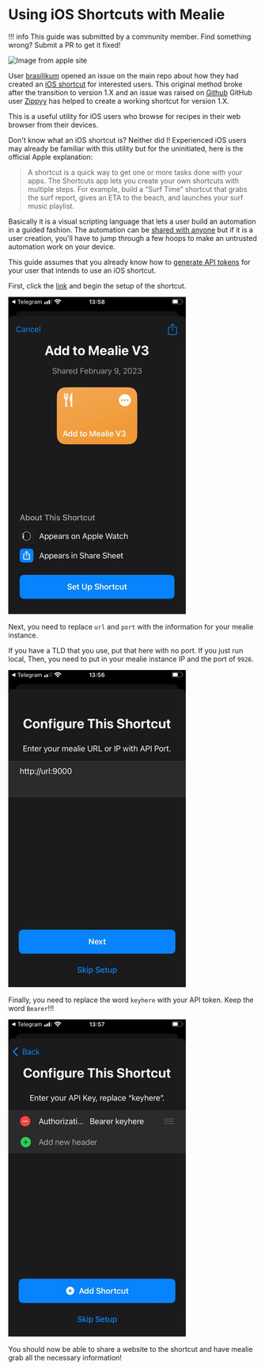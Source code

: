 # Using iOS Shortcuts with Mealie

!!! info
    This guide was submitted by a community member. Find something wrong? Submit a PR to get it fixed!

![Image from apple site](https://help.apple.com/assets/5E8CEA35094622DF10489984/5E8CEA42094622DF1048998D/en_US/ed1f9c157cdefc13e0161e0f70015455.png)

User [brasilikum](https://github.com/brasilikum) opened an issue on the main repo about how they had created an [iOS shortcut](https://github.com/hay-kot/mealie/issues/103) for interested users.
This original method broke after the transition to version 1.X and an issue was raised on [Github](https://github.com/hay-kot/mealie/issues/2092) GitHub user [Zippyy](https://github.com/zippyy) has helped to create a working shortcut for version 1.X.

This is a useful utility for iOS users who browse for recipes in their web browser from their devices.

Don't know what an iOS shortcut is? Neither did I! Experienced iOS users may already be familiar with this utility but for the uninitiated, here is the official Apple explanation:

> A shortcut is a quick way to get one or more tasks done with your apps. The Shortcuts app lets you create your own shortcuts with multiple steps. For example, build a “Surf Time” shortcut that grabs the surf report, gives an ETA to the beach, and launches your surf music playlist.

Basically it is a visual scripting language that lets a user build an automation in a guided fashion. The automation can be [shared with anyone](https://www.icloud.com/shortcuts/cc568d1615bc4f998789f85d1ef74846) but if it is a user creation, you'll have to jump through a few hoops to make an untrusted automation work on your device.

This guide assumes that you already know how to [generate API tokens](https://hay-kot.github.io/mealie/documentation/users-groups/user-settings/#api-key-generation) for your user that intends to use an iOS shortcut.

First, click the [link](https://www.icloud.com/shortcuts/cc568d1615bc4f998789f85d1ef74846) and begin the setup of the shortcut.


![screenshot](../../assets/img/sc1half.png)

Next, you need to replace `url` and `port` with the information for your mealie instance.

If you have a TLD that you use, put that here with no port. If you just run local, Then, you need to put in your mealie instance IP and the port of `9926`.


![screenshot](../../assets/img/sc2half.png)


Finally, you need to replace the word `keyhere` with your API token. Keep the word `Bearer`!!!


![screenshot](../../assets/img/sc3half.png)

You should now be able to share a website to the shortcut and have mealie grab all the necessary information!
